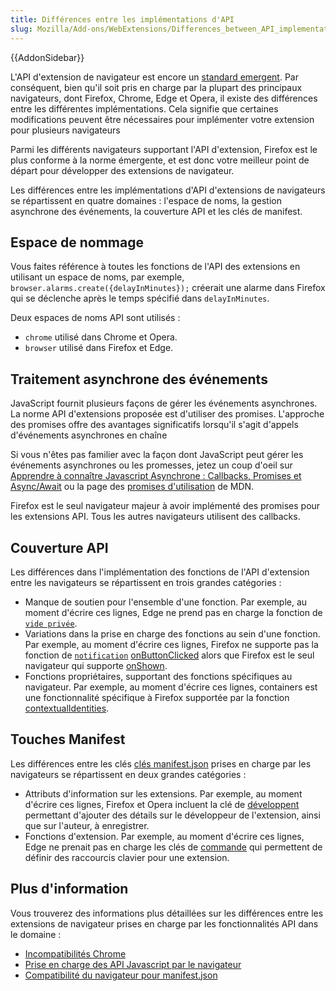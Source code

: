 ```yaml
---
title: Différences entre les implémentations d'API
slug: Mozilla/Add-ons/WebExtensions/Differences_between_API_implementations
---
```


{{AddonSidebar}}

L'API d'extension de navigateur est encore un [standard emergent](https://browserext.github.io/browserext/). Par conséquent, bien qu'il soit pris en charge par la plupart des principaux navigateurs, dont Firefox, Chrome, Edge et Opera, il existe des différences entre les différentes implémentations. Cela signifie que certaines modifications peuvent être nécessaires pour implémenter votre extension pour plusieurs navigateurs

Parmi les différents navigateurs supportant l'API d'extension, Firefox est le plus conforme à la norme émergente, et est donc votre meilleur point de départ pour développer des extensions de navigateur.

Les différences entre les implémentations d'API d'extensions de navigateurs se répartissent en quatre domaines : l'espace de noms, la gestion asynchrone des événements, la couverture API et les clés de manifest.

## Espace de nommage

Vous faites référence à toutes les fonctions de l'API des extensions en utilisant un espace de noms, par exemple, `browser.alarms.create({delayInMinutes});` créerait une alarme dans Firefox qui se déclenche après le temps spécifié dans `delayInMinutes`.

Deux espaces de noms API sont utilisés :

- `chrome` utilisé dans Chrome et Opera.
- `browser` utilisé dans Firefox et Edge.

## Traitement asynchrone des événements

JavaScript fournit plusieurs façons de gérer les événements asynchrones. La norme API d'extensions proposée est d'utiliser des promises. L'approche des promises offre des avantages significatifs lorsqu'il s'agit d'appels d'événements asynchrones en chaîne

Si vous n'êtes pas familier avec la façon dont JavaScript peut gérer les événements asynchrones ou les promesses, jetez un coup d'oeil sur [Apprendre à connaître Javascript Asynchrone : Callbacks, Promises et Async/Await](https://medium.com/codebuddies/getting-to-know-asynchronous-javascript-callbacks-promises-and-async-await-17e0673281ee) ou la page des [promises d'utilisation](/fr/docs/Web/JavaScript/Guide/Using_promises) de MDN.

Firefox est le seul navigateur majeur à avoir implémenté des promises pour les extensions API. Tous les autres navigateurs utilisent des callbacks.

## Couverture API

Les différences dans l'implémentation des fonctions de l'API d'extension entre les navigateurs se répartissent en trois grandes catégories :

- Manque de soutien pour l'ensemble d'une fonction. Par exemple, au moment d'écrire ces lignes, Edge ne prend pas en charge la fonction de [`vide privée`](/fra/Add-ons/WebExtensions/API/privacy).
- Variations dans la prise en charge des fonctions au sein d'une fonction. Par exemple, au moment d'écrire ces lignes, Firefox ne supporte pas la fonction de [`notification`](/fr/docs/Mozilla/Add-ons/WebExtensions/API/notifications) [onButtonClicked](/fr/docs/Mozilla/Add-ons/WebExtensions/API/notifications/onButtonClicked) alors que Firefox est le seul navigateur qui supporte [onShown](/fr/docs/Mozilla/Add-ons/WebExtensions/API/notifications/onShown).
- Fonctions propriétaires, supportant des fonctions spécifiques au navigateur. Par exemple, au moment d'écrire ces lignes, containers est une fonctionnalité spécifique à Firefox supportée par la fonction [contextualIdentities](/fr/docs/Mozilla/Add-ons/WebExtensions/API/contextualIdentities).

## Touches Manifest

Les différences entre les clés [clés manifest.json](/fr/docs/Mozilla/Add-ons/WebExtensions/manifest.json) prises en charge par les navigateurs se répartissent en deux grandes catégories :

- Attributs d'information sur les extensions. Par exemple, au moment d'écrire ces lignes, Firefox et Opera incluent la clé de [développent](/fr/docs/Mozilla/Add-ons/WebExtensions/manifest.json/developer) permettant d'ajouter des détails sur le développeur de l'extension, ainsi que sur l'auteur, à enregistrer.
- Fonctions d'extension. Par exemple, au moment d'écrire ces lignes, Edge ne prenait pas en charge les clés de [commande](/fr/docs/Mozilla/Add-ons/WebExtensions/manifest.json/commands) qui permettent de définir des raccourcis clavier pour une extension.

## Plus d'information

Vous trouverez des informations plus détaillées sur les différences entre les extensions de navigateur prises en charge par les fonctionnalités API dans le domaine :

- [Incompatibilités Chrome](/fr/docs/Mozilla/Add-ons/WebExtensions/Chrome_incompatibilities)
- [Prise en charge des API Javascript par le navigateur](/fr/docs/Mozilla/Add-ons/WebExtensions/Browser_support_for_JavaScript_APIs)
- [Compatibilité du navigateur pour manifest.json](/fr/docs/conflicting/Mozilla/Add-ons/WebExtensions/manifest.json)
